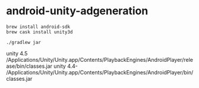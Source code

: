 android-unity-adgeneration
==========================

```
brew install android-sdk
brew cask install unity3d

./gradlew jar
```

unity 4.5
/Applications/Unity/Unity.app/Contents/PlaybackEngines/AndroidPlayer/release/bin/classes.jar
unity 4.4-
/Applications/Unity/Unity.app/Contents/PlaybackEngines/AndroidPlayer/bin/classes.jar
